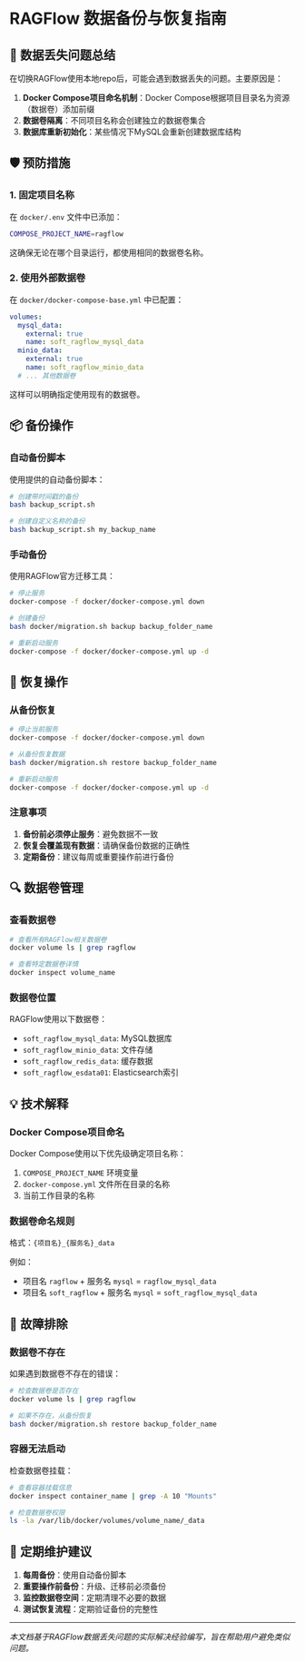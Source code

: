 # RAGFlow 数据备份与恢复指南

## 🔄 数据丢失问题总结

在切换RAGFlow使用本地repo后，可能会遇到数据丢失的问题。主要原因是：

1. **Docker Compose项目命名机制**：Docker Compose根据项目目录名为资源（数据卷）添加前缀
2. **数据卷隔离**：不同项目名称会创建独立的数据卷集合
3. **数据库重新初始化**：某些情况下MySQL会重新创建数据库结构

## 🛡️ 预防措施

### 1. 固定项目名称

在 `docker/.env` 文件中已添加：
```bash
COMPOSE_PROJECT_NAME=ragflow
```

这确保无论在哪个目录运行，都使用相同的数据卷名称。

### 2. 使用外部数据卷

在 `docker/docker-compose-base.yml` 中已配置：
```yaml
volumes:
  mysql_data:
    external: true
    name: soft_ragflow_mysql_data
  minio_data:
    external: true
    name: soft_ragflow_minio_data
  # ... 其他数据卷
```

这样可以明确指定使用现有的数据卷。

## 📦 备份操作

### 自动备份脚本

使用提供的自动备份脚本：

```bash
# 创建带时间戳的备份
bash backup_script.sh

# 创建自定义名称的备份
bash backup_script.sh my_backup_name
```

### 手动备份

使用RAGFlow官方迁移工具：

```bash
# 停止服务
docker-compose -f docker/docker-compose.yml down

# 创建备份
bash docker/migration.sh backup backup_folder_name

# 重新启动服务
docker-compose -f docker/docker-compose.yml up -d
```

## 🔄 恢复操作

### 从备份恢复

```bash
# 停止当前服务
docker-compose -f docker/docker-compose.yml down

# 从备份恢复数据
bash docker/migration.sh restore backup_folder_name

# 重新启动服务
docker-compose -f docker/docker-compose.yml up -d
```

### 注意事项

1. **备份前必须停止服务**：避免数据不一致
2. **恢复会覆盖现有数据**：请确保备份数据的正确性
3. **定期备份**：建议每周或重要操作前进行备份

## 🔍 数据卷管理

### 查看数据卷

```bash
# 查看所有RAGFlow相关数据卷
docker volume ls | grep ragflow

# 查看特定数据卷详情
docker inspect volume_name
```

### 数据卷位置

RAGFlow使用以下数据卷：
- `soft_ragflow_mysql_data`: MySQL数据库
- `soft_ragflow_minio_data`: 文件存储
- `soft_ragflow_redis_data`: 缓存数据
- `soft_ragflow_esdata01`: Elasticsearch索引

## 💡 技术解释

### Docker Compose项目命名

Docker Compose使用以下优先级确定项目名称：
1. `COMPOSE_PROJECT_NAME` 环境变量
2. `docker-compose.yml` 文件所在目录的名称
3. 当前工作目录的名称

### 数据卷命名规则

格式：`{项目名}_{服务名}_data`

例如：
- 项目名 `ragflow` + 服务名 `mysql` = `ragflow_mysql_data`
- 项目名 `soft_ragflow` + 服务名 `mysql` = `soft_ragflow_mysql_data`

## 🚨 故障排除

### 数据卷不存在

如果遇到数据卷不存在的错误：

```bash
# 检查数据卷是否存在
docker volume ls | grep ragflow

# 如果不存在，从备份恢复
bash docker/migration.sh restore backup_folder_name
```

### 容器无法启动

检查数据卷挂载：

```bash
# 查看容器挂载信息
docker inspect container_name | grep -A 10 "Mounts"

# 检查数据卷权限
ls -la /var/lib/docker/volumes/volume_name/_data
```

## 📅 定期维护建议

1. **每周备份**：使用自动备份脚本
2. **重要操作前备份**：升级、迁移前必须备份
3. **监控数据卷空间**：定期清理不必要的数据
4. **测试恢复流程**：定期验证备份的完整性

---

*本文档基于RAGFlow数据丢失问题的实际解决经验编写，旨在帮助用户避免类似问题。*
